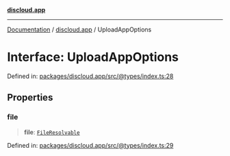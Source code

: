 [**discloud.app**](../README.md)

***

[Documentation](../../packages.md) / [discloud.app](../README.md) / UploadAppOptions

# Interface: UploadAppOptions

Defined in: [packages/discloud.app/src/@types/index.ts:28](https://github.com/discloud/discloud.app/blob/1458affc9a022eb2fc5fe37e7b3b002130b2fdad/packages/discloud.app/src/@types/index.ts#L28)

## Properties

### file

> **file**: [`FileResolvable`](../type-aliases/FileResolvable.md)

Defined in: [packages/discloud.app/src/@types/index.ts:29](https://github.com/discloud/discloud.app/blob/1458affc9a022eb2fc5fe37e7b3b002130b2fdad/packages/discloud.app/src/@types/index.ts#L29)
